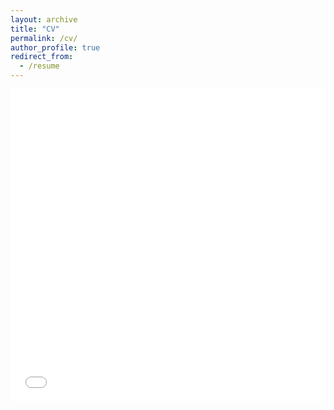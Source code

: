 ```yaml
---
layout: archive
title: "CV"
permalink: /cv/
author_profile: true
redirect_from:
  - /resume
---
```


<iframe src="/files/pdf/cv.pdf" width="100%" height="500" frameborder="no" border="0" marginwidth="0" marginheight="0"></iframe>